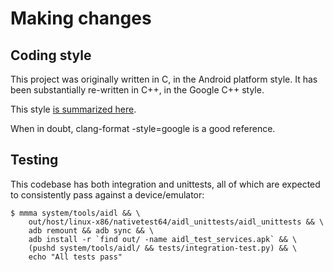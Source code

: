 # Making changes

## Coding style

This project was originally written in C, in the Android platform style.
It has been substantially re-written in C++, in the Google C++ style.

This style
[is summarized here](https://google.github.io/styleguide/cppguide.html).

When in doubt, clang-format -style=google is a good reference.

## Testing

This codebase has both integration and unittests, all of which are expected to
consistently pass against a device/emulator:

```
$ mmma system/tools/aidl && \
    out/host/linux-x86/nativetest64/aidl_unittests/aidl_unittests && \
    adb remount && adb sync && \
    adb install -r `find out/ -name aidl_test_services.apk` && \
    (pushd system/tools/aidl/ && tests/integration-test.py) && \
    echo "All tests pass"

```
